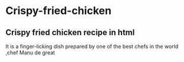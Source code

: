 # Crispy-fried-chicken
## Crispy fried chicken recipe in html

It is a finger-licking dish prepared by one of the best chefs in the world ,chef Manu de great
